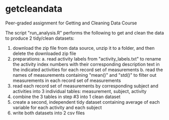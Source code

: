 # getcleandata
Peer-graded assignment for Getting and Cleaning Data Course

The script "run_analysis.R" performs the following to get and clean the data to produce 2 tidy/clean datasets:
1. download the zip file from data source, unzip it to a folder, and then delete the downloaded zip file
2. preparations:
a. read activity labels from "activity_labels.txt" to rename the activity index numbers with their corresponding description text in the indicated activities for each record set of measurements
b. read the names of measurements containing "mean()" and "std()" to filter out measurements in each record set of measurements
3. read each record set of measurements by corresponding subject and activities into 3 individual tables: measurement, subject, activity
4. combine the 3 tables in step #3 into 1 clean dataset
5. create a second, independent tidy dataset containing average of each variable for each activity and each subject
6. write both datasets into 2 csv files
